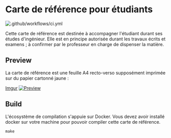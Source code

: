 # Carte de référence pour étudiants

![.github/workflows/ci.yml](https://github.com/heig-tin-info/refcard/workflows/.github/workflows/ci.yml/badge.svg)

Cette carte de référence est destinée à accompagner l'étudiant durant ses études d'ingénieur. Elle est en principe autorisée durant les travaux écrits et examens ; à confirmer par le professeur en charge de dispenser la matière.

## Preview

La carte de référence est une feuille A4 recto-verso supposément imprimée sur du papier cartonné jaune :

[Imgur](https://imgur.com/qBt5L1a)
[![Preview](https://imgur.com/qBt5L1a.jpg)](https://github.com/heig-vd-tin/refcard/releases/latest/download/refcard.pdf)

## Build

L'écosystème de compilation s'appuie sur Docker. Vous devez avoir installé docker sur votre machine pour pouvoir compiler cette carte de référence.

```
make
```
